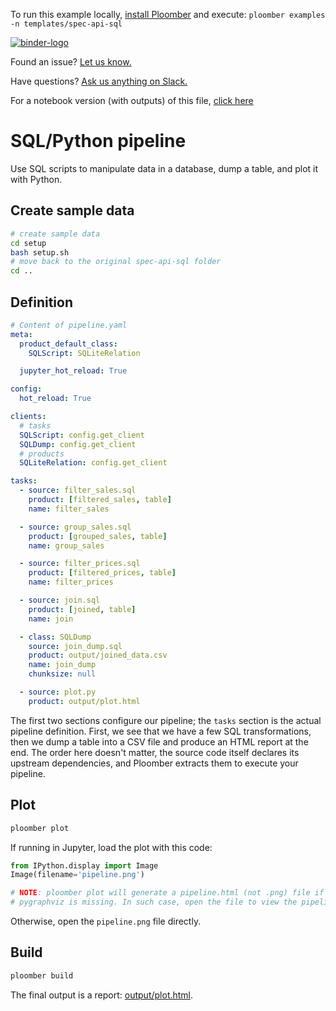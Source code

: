 <!-- start header -->
To run this example locally, [install Ploomber](https://docs.ploomber.io/en/latest/get-started/quick-start.html) and execute: `ploomber examples -n templates/spec-api-sql`

[![binder-logo](https://raw.githubusercontent.com/ploomber/projects/master/_static/open-in-jupyterlab.svg)](https://binder.ploomber.io/v2/gh/ploomber/binder-env/main?urlpath=git-pull%3Frepo%3Dhttps%253A%252F%252Fgithub.com%252Fploomber%252Fprojects%26urlpath%3Dlab%252Ftree%252Fprojects%252Ftemplates/spec-api-sql%252FREADME.ipynb%26branch%3Dmaster)

Found an issue? [Let us know.](https://github.com/ploomber/projects/issues/new?title=templates/spec-api-sql%20issue)

Have questions? [Ask us anything on Slack.](https://ploomber.io/community/)

For a notebook version (with outputs) of this file, [click here](https://github.com/ploomber/projects/blob/master/templates/spec-api-sql/README.ipynb)
<!-- end header -->




# SQL/Python pipeline

<!-- start description -->
Use SQL scripts to manipulate data in a database, dump a table, and plot it with Python.
<!-- end description -->


## Create sample data


```bash
# create sample data
cd setup
bash setup.sh
# move back to the original spec-api-sql folder
cd ..
```

## Definition

<!-- #md -->
```yaml
# Content of pipeline.yaml
meta:
  product_default_class:
    SQLScript: SQLiteRelation

  jupyter_hot_reload: True

config:
  hot_reload: True

clients:
  # tasks
  SQLScript: config.get_client
  SQLDump: config.get_client
  # products
  SQLiteRelation: config.get_client

tasks:
  - source: filter_sales.sql
    product: [filtered_sales, table]
    name: filter_sales

  - source: group_sales.sql
    product: [grouped_sales, table]
    name: group_sales

  - source: filter_prices.sql
    product: [filtered_prices, table]
    name: filter_prices

  - source: join.sql
    product: [joined, table]
    name: join

  - class: SQLDump
    source: join_dump.sql
    product: output/joined_data.csv
    name: join_dump
    chunksize: null

  - source: plot.py
    product: output/plot.html
```
<!-- #endmd -->

The first two sections configure our pipeline; the `tasks` section is the
actual pipeline definition. First, we see that we have a few SQL transformations,
then we dump a table into a CSV file and produce an HTML report at the end.
The order here doesn't matter, the source code itself declares its upstream dependencies, and Ploomber extracts them to execute your pipeline.


## Plot

```bash
ploomber plot
```

If running in Jupyter, load the plot with this code:

```python
from IPython.display import Image
Image(filename='pipeline.png')

# NOTE: ploomber plot will generate a pipeline.html (not .png) file if
# pygraphviz is missing. In such case, open the file to view the pipeline plot
```

Otherwise, open the `pipeline.png` file directly.


## Build

```bash
ploomber build
```

The final output is a report: [output/plot.html](output/plot.html).
